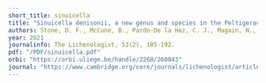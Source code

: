 ```yaml
---
short_title: sinuicella
title: "Sinuicella denisonii, a new genus and species in the Peltigeraceae from western North America"
authors: Stone, D. F., McCune, B., Pardo-De la Hoz, C. J., Magain, N., & Miadlikowska, J.
year: 2021
journalinfo: The Lichenologist, 53(2), 185-192.
pdf: "/PDF/sinuicella.pdf"
orbi: "https://orbi.uliege.be/handle/2268/260843"
journal: "https://www.cambridge.org/core/journals/lichenologist/article/sinuicella-denisonii-a-new-genus-and-species-in-the-peltigeraceae-from-western-north-america/1AD64E0B7EDCECDD923337CF40A40197"
---
```


 